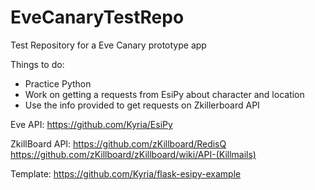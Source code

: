 # EveCanaryTestRepo
Test Repository for a Eve Canary prototype app


Things to do:
- Practice Python
- Work on getting a requests from EsiPy about character and location
- Use the info provided to get requests on Zkillerboard API

Eve API:
https://github.com/Kyria/EsiPy

ZkillBoard API:
https://github.com/zKillboard/RedisQ    
https://github.com/zKillboard/zKillboard/wiki/API-(Killmails)   

Template:
https://github.com/Kyria/flask-esipy-example
